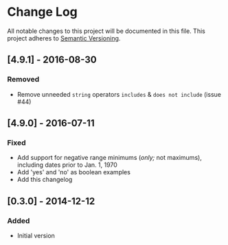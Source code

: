 # Change Log
All notable changes to this project will be documented in this file.
This project adheres to [Semantic Versioning](http://semver.org/).

## [4.9.1] - 2016-08-30
### Removed
- Remove unneeded `string` operators `includes` & `does not include` (issue #44)

## [4.9.0] - 2016-07-11
### Fixed
- Add support for negative range minimums (_only;_ not maximums), including dates prior to Jan. 1, 1970
- Add 'yes' and 'no' as boolean examples
- Add this changelog

## [0.3.0] - 2014-12-12
### Added
- Initial version

